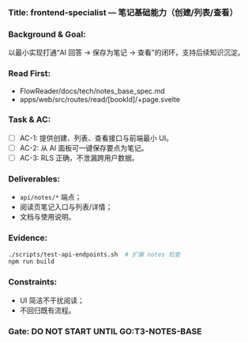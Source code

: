 ### Title: frontend-specialist — 笔记基础能力（创建/列表/查看）

### Background & Goal:
以最小实现打通“AI 回答 → 保存为笔记 → 查看”的闭环，支持后续知识沉淀。

### Read First:
- FlowReader/docs/tech/notes_base_spec.md
- apps/web/src/routes/read/[bookId]/+page.svelte

### Task & AC:
- [ ] AC-1: 提供创建、列表、查看接口与前端最小 UI。
- [ ] AC-2: 从 AI 面板可一键保存要点为笔记。
- [ ] AC-3: RLS 正确，不泄漏跨用户数据。

### Deliverables:
- `api/notes/*` 端点；
- 阅读页笔记入口与列表/详情；
- 文档与使用说明。

### Evidence:
```bash
./scripts/test-api-endpoints.sh  # 扩展 notes 检查
npm run build
```

### Constraints:
- UI 简洁不干扰阅读；
- 不回归既有流程。

### Gate: DO NOT START UNTIL GO:T3-NOTES-BASE

